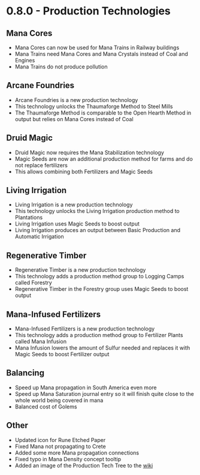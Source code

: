 # 0.8.0 - Production Technologies

## Mana Cores
- Mana Cores can now be used for Mana Trains in Railway buildings
- Mana Trains need Mana Cores and Mana Crystals instead of Coal and Engines
- Mana Trains do not produce pollution

## Arcane Foundries
- Arcane Foundries is a new production technology
- This technology unlocks the Thaumaforge Method to Steel Mills
- The Thaumaforge Method is comparable to the Open Hearth Method in output but relies on Mana Cores instead of Coal

## Druid Magic
- Druid Magic now requires the Mana Stabilization technology
- Magic Seeds are now an additional production method for farms and do not replace fertilizers
- This allows combining both Fertilizers and Magic Seeds

## Living Irrigation
- Living Irrigation is a new production technology
- This technology unlocks the Living Irrigation production method to Plantations
- Living Irrigation uses Magic Seeds to boost output
- Living Irrigation produces an output between Basic Production and Automatic Irrigation 

## Regenerative Timber
- Regenerative Timber is a new production technology
- This technology adds a production method group to Logging Camps called Forestry
- Regenerative Timber in the Forestry group uses Magic Seeds to boost output

## Mana-Infused Fertilizers
- Mana-Infused Fertilizers is a new production technology
- This technology adds a production method group to Fertilizer Plants called Mana Infusion
- Mana Infusion lowers the amount of Sulfur needed and replaces it with Magic Seeds to boost Fertilizer output

## Balancing
- Speed up Mana propagation in South America even more
- Speed up Mana Saturation journal entry so it will finish quite close to the whole world being covered in mana
- Balanced cost of Golems

## Other
- Updated icon for Rune Etched Paper
- Fixed Mana not propagating to Crete
- Added some more Mana propagation connections
- Fixed typo in Mana Density concept tooltip
- Added an image of the Production Tech Tree to the [wiki](https://github.com/kaiser-chris/gate-mod/wiki/Magic-Tech-Tree#production)